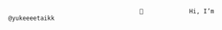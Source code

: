                                          👋             Hi, I’m @yukeeeetaikk

<!---
yukeeeetaikk/yukeeeetaikk is a ✨ special ✨ repository because its `README.md` (this file) appears on your GitHub profile.
You can click the Preview link to take a look at your changes.
--->
